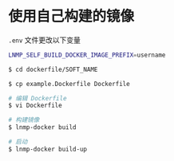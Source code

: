 # 使用自己构建的镜像

`.env` 文件更改以下变量

```bash
LNMP_SELF_BUILD_DOCKER_IMAGE_PREFIX=username
```

```bash
$ cd dockerfile/SOFT_NAME

$ cp example.Dockerfile Dockerfile

# 编辑 Dockerfile
$ vi Dockerfile

# 构建镜像
$ lnmp-docker build

# 启动
$ lnmp-docker build-up
```
